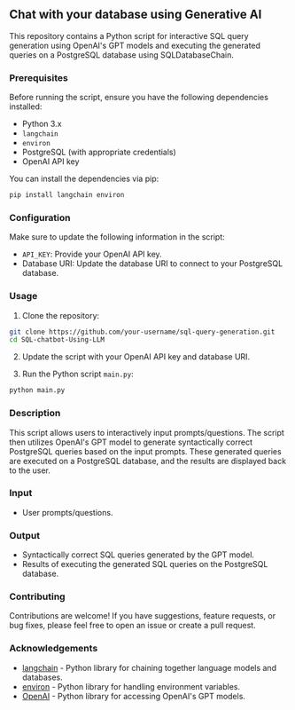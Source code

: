 ## Chat with your database using Generative AI

This repository contains a Python script for interactive SQL query generation using OpenAI's GPT models and executing the generated queries on a PostgreSQL database using SQLDatabaseChain.

### Prerequisites

Before running the script, ensure you have the following dependencies installed:

- Python 3.x
- `langchain`
- `environ`
- PostgreSQL (with appropriate credentials)
- OpenAI API key

You can install the dependencies via pip:

```bash
pip install langchain environ
```

### Configuration

Make sure to update the following information in the script:

- `API_KEY`: Provide your OpenAI API key.
- Database URI: Update the database URI to connect to your PostgreSQL database.

### Usage

1. Clone the repository:

```bash
git clone https://github.com/your-username/sql-query-generation.git
cd SQL-chatbot-Using-LLM
```

2. Update the script with your OpenAI API key and database URI.

3. Run the Python script `main.py`:

```bash
python main.py
```

### Description

This script allows users to interactively input prompts/questions. The script then utilizes OpenAI's GPT model to generate syntactically correct PostgreSQL queries based on the input prompts. These generated queries are executed on a PostgreSQL database, and the results are displayed back to the user.

### Input

- User prompts/questions.

### Output

- Syntactically correct SQL queries generated by the GPT model.
- Results of executing the generated SQL queries on the PostgreSQL database.

### Contributing

Contributions are welcome! If you have suggestions, feature requests, or bug fixes, please feel free to open an issue or create a pull request.


### Acknowledgements

- [langchain](https://github.com/langchain/langchain) - Python library for chaining together language models and databases.
- [environ](https://github.com/joke2k/django-environ) - Python library for handling environment variables.
- [OpenAI](https://github.com/openai) - Python library for accessing OpenAI's GPT models.
